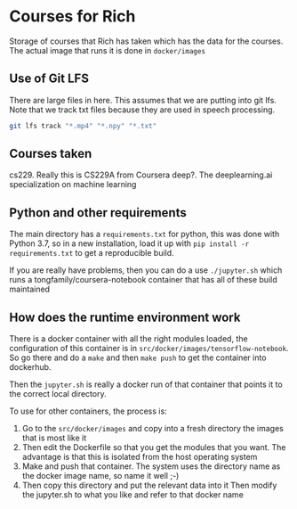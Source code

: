 Courses for Rich
================

Storage of courses that Rich has taken which has the data for the courses. The
actual image that runs it is done in `docker/images`

Use of Git LFS
--------------

There are large files in here. This assumes that we are putting into git lfs.
Note that we track txt files because they are used in speech processing.

```bash
git lfs track "*.mp4" "*.npy" "*.txt"
```

Courses taken
-------------

cs229. Really this is CS229A from Coursera
deep?. The deeplearning.ai specialization on machine learning

Python and other requirements
-----------------------------

The main directory has a `requirements.txt` for python, this was done with
Python 3.7, so in a new installation, load it up with `pip install -r
requirements.txt` to get a reproducible build.

If you are really have problems, then you can do a use `./jupyter.sh` which runs
a tongfamily/coursera-notebook container that has all of these build maintained

How does the runtime environment work
---

There is a docker container with all the right modules loaded, the configuration
of this container is in `src/docker/images/tensorflow-notebook`. So go there and
do a `make` and then `make push` to get the container into dockerhub.

Then the `jupyter.sh` is really a docker run of that container that points it to
the correct local directory.

To use for other containers, the process is:

1. Go to the `src/docker/images` and copy into a fresh directory the images that
   is most like it
1. Then edit the Dockerfile so that you get the modules that you want. The
   advantage is that this is isolated from the host operating system
1. Make and push that container. The system uses the directory name as the
   docker image name, so name it well ;-)
1. Then copy this directory and put the relevant data into it Then
   modify the jupyter.sh to what you like and refer to that docker name
